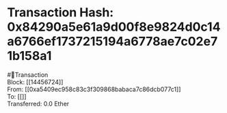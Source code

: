 
Transaction Hash: 0x84290a5e61a9d00f8e9824d0c14a6766ef1737215194a6778ae7c02e71b158a1
====================================================================================
  
#💸Transaction  
Block: [[14456724]]  
From: [[0xa5409ec958c83c3f309868babaca7c86dcb077c1]]  
To: [[]]  
Transferred: 0.0 Ether